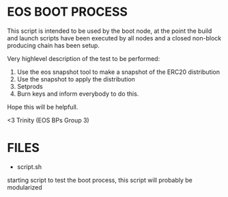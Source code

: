 EOS BOOT PROCESS
================

This script is intended to be used by the boot node, at the point the build and launch scripts
have been executed by all nodes and a closed non-block producing chain has been setup.

Very highlevel description of the test to be performed:

1. Use the eos snapshot tool to make a snapshot of the ERC20 distribution
2. Use the snapshot to apply the distribution
3. Setprods
4. Burn keys and inform everybody to do this.

Hope this will be helpfull.

<3 Trinity (EOS BPs Group 3)

FILES
=====

* script.sh

starting script to test the boot process, this script will probably be modularized
